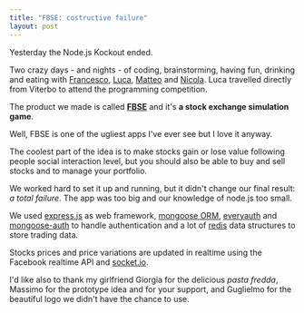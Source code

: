 ```yaml
---
title: "FBSE: costructive failure"
layout: post
---
```


[ftartaggia]: http://twitter.com/ftartaggia "Francesco"
[llanziani]: http://twitter.com/_Nss_ "Luca"
[mcentenaro]: http://twitter.com/bugant "Matteo"
[nbrisotto]: http://twitter.com/breezeight "Nicola"
[fbse]: http://fbse.no.de "FBSE"
[express]: http://expressjs.com/ "express.js"
[mongoose]: http://mongoosejs.com/ "Mongoose ORM"
[everyauth]: https://github.com/bnoguchi/everyauth "EveryAuth"
[mongooseauth]: https://github.com/bnoguchi/mongoose-auth "mongoose auth"
[redis]: http://redis.io/ "Redis"
[socket]: http://socket.io/ "socket.io"

Yesterday the Node.js Kockout ended.

Two crazy days - and nights - of coding, brainstorming, having fun, drinking
and eating with [Francesco][ftartaggia], [Luca][llanziani], [Matteo][mcentenaro]
and [Nicola][nbrisotto]. Luca travelled directly from Viterbo to attend the
programming competition.

The product we made is called [**FBSE**][fbse] and it's **a stock exchange
simulation game**.

Well, FBSE is one of the ugliest apps I've ever see but I love it anyway.

The coolest part of the idea is to make stocks gain or lose value following
people social interaction level, but you should also be able to buy and sell
stocks and to manage your portfolio.

We worked hard to set it up and running, but it didn't change our final result:
*a total failure*. The app was too big and our knowledge of node.js too small.

We used [express.js][express] as web framework, [mongoose ORM][mongoose],
[everyauth][everyauth] and [mongoose-auth][mongooseauth] to handle
authentication and a lot of [redis][redis] data structures to store trading
data.

Stocks prices and price variations are updated in realtime using the Facebook
realtime API and [socket.io][socket].

I'd like also to thank my girlfriend Giorgia for the delicious *pasta fredda*,
Massimo for the prototype idea and for your support, and Guglielmo for the
beautiful logo we didn't have the chance to use.
